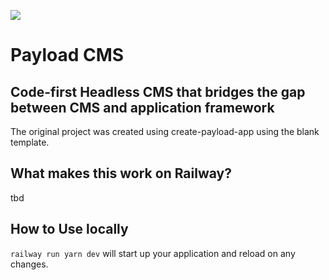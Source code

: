 ![](https://camo.githubusercontent.com/4b3ec65b23ca3888b43a57bc72a63066ed4051ca0c0d2eddd39ea8d440d51119/68747470733a2f2f636d732e7061796c6f6164636d732e636f6d2f6d656469612f7061796c6f61642d6769746875622d6865616465722e6a7067)

# Payload CMS

## Code-first Headless CMS that bridges the gap between CMS and application framework

The original project was created using create-payload-app using the blank template.

## What makes this work on Railway?

tbd

## How to Use locally

`railway run yarn dev` will start up your application and reload on any changes.
